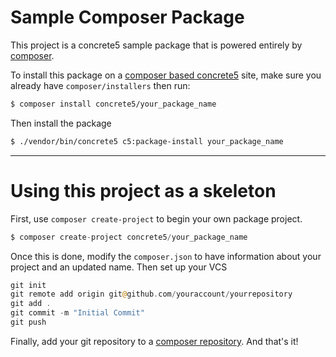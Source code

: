 # Sample Composer Package
This project is a concrete5 sample package that is powered entirely by [composer](https://getcomposer.org).

To install this package on a [composer based concrete5](https://github.com/concrete5/composer) site, make sure you already have `composer/installers` then run:

```sh
$ composer install concrete5/your_package_name
```

Then install the package

```sh
$ ./vendor/bin/concrete5 c5:package-install your_package_name
```


----

# Using this project as a skeleton

First, use `composer create-project` to begin your own package project.

```php
$ composer create-project concrete5/your_package_name
```

Once this is done, modify the `composer.json` to have information about your project and an updated name.
Then set up your VCS

```php
git init
git remote add origin git@github.com/youraccount/yourrepository
git add .
git commit -m "Initial Commit"
git push
```

Finally, add your git repository to a [composer repository](https://packagist.org/). And that's it!

